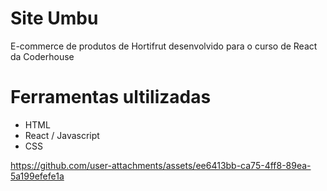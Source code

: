 # Site Umbu
E-commerce de produtos de Hortifrut desenvolvido para o curso de React da Coderhouse  

# Ferramentas ultilizadas
- HTML
- React / Javascript
- CSS



https://github.com/user-attachments/assets/ee6413bb-ca75-4ff8-89ea-5a199efefe1a

